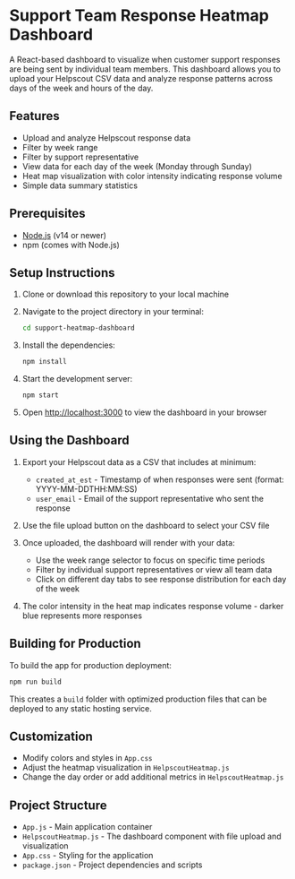 # Support Team Response Heatmap Dashboard

A React-based dashboard to visualize when customer support responses are being sent by individual team members. This dashboard allows you to upload your Helpscout CSV data and analyze response patterns across days of the week and hours of the day.

## Features

- Upload and analyze Helpscout response data
- Filter by week range
- Filter by support representative
- View data for each day of the week (Monday through Sunday)
- Heat map visualization with color intensity indicating response volume
- Simple data summary statistics

## Prerequisites

- [Node.js](https://nodejs.org/) (v14 or newer)
- npm (comes with Node.js)

## Setup Instructions

1. Clone or download this repository to your local machine

2. Navigate to the project directory in your terminal:
   ```bash
   cd support-heatmap-dashboard
   ```

3. Install the dependencies:
   ```bash
   npm install
   ```

4. Start the development server:
   ```bash
   npm start
   ```

5. Open [http://localhost:3000](http://localhost:3000) to view the dashboard in your browser

## Using the Dashboard

1. Export your Helpscout data as a CSV that includes at minimum:
   - `created_at_est` - Timestamp of when responses were sent (format: YYYY-MM-DDTHH:MM:SS)
   - `user_email` - Email of the support representative who sent the response

2. Use the file upload button on the dashboard to select your CSV file

3. Once uploaded, the dashboard will render with your data:
   - Use the week range selector to focus on specific time periods
   - Filter by individual support representatives or view all team data
   - Click on different day tabs to see response distribution for each day of the week

4. The color intensity in the heat map indicates response volume - darker blue represents more responses

## Building for Production

To build the app for production deployment:

```bash
npm run build
```

This creates a `build` folder with optimized production files that can be deployed to any static hosting service.

## Customization

- Modify colors and styles in `App.css`
- Adjust the heatmap visualization in `HelpscoutHeatmap.js`
- Change the day order or add additional metrics in `HelpscoutHeatmap.js`

## Project Structure

- `App.js` - Main application container
- `HelpscoutHeatmap.js` - The dashboard component with file upload and visualization 
- `App.css` - Styling for the application
- `package.json` - Project dependencies and scripts